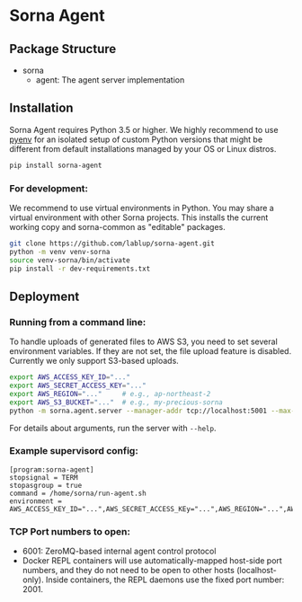 Sorna Agent
===========

Package Structure
-----------------

 * sorna
   * agent: The agent server implementation

Installation
------------

Sorna Agent requires Python 3.5 or higher.  We highly recommend to use
[pyenv](https://github.com/yyuu/pyenv) for an isolated setup of custom Python
versions that might be different from default installations managed by your OS
or Linux distros.

```sh
pip install sorna-agent
```

### For development:

We recommend to use virtual environments in Python.
You may share a virtual environment with other Sorna projects.
This installs the current working copy and sorna-common as "editable" packages.

```sh
git clone https://github.com/lablup/sorna-agent.git
python -m venv venv-sorna
source venv-sorna/bin/activate
pip install -r dev-requirements.txt
```

Deployment
----------

### Running from a command line:

To handle uploads of generated files to AWS S3, you need to set several
environment variables.  If they are not set, the file upload feature is
disabled.  Currently we only support S3-based uploads.

```sh
export AWS_ACCESS_KEY_ID="..."
export AWS_SECRET_ACCESS_KEY="..."
export AWS_REGION="..."     # e.g., ap-northeast-2
export AWS_S3_BUCKET="..."  # e.g., my-precious-sorna
python -m sorna.agent.server --manager-addr tcp://localhost:5001 --max-kernels 15
```

For details about arguments, run the server with `--help`.

### Example supervisord config:

```dosini
[program:sorna-agent]
stopsignal = TERM
stopasgroup = true
command = /home/sorna/run-agent.sh
environment = AWS_ACCESS_KEY_ID="...",AWS_SECRET_ACCESS_KEy="...",AWS_REGION="...",AWS_S3_BUCKET="..."
```

### TCP Port numbers to open:

 * 6001: ZeroMQ-based internal agent control protocol
 * Docker REPL containers will use automatically-mapped host-side port numbers,
   and they do not need to be open to other hosts (localhost-only).
   Inside containers, the REPL daemons use the fixed port number: 2001.
